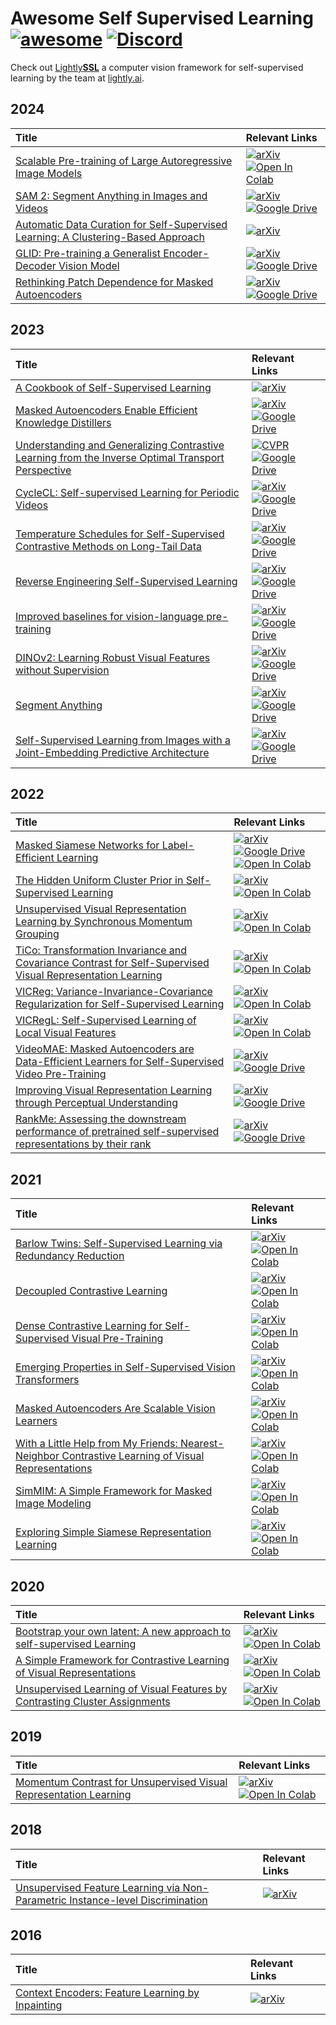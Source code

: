 # Awesome Self Supervised Learning [![awesome](https://cdn.rawgit.com/sindresorhus/awesome/d7305f38d29fed78fa85652e3a63e154dd8e8829/media/badge.svg)](https://github.com/sindresorhus/awesome) [![Discord](https://img.shields.io/discord/752876370337726585?logo=discord&logoColor=white&label=discord&color=7289da)](https://discord.gg/xvNJW94)

Check out [Lightly**SSL**](https://github.com/lightly-ai/lightly) a computer vision framework for self-supervised learning by the team at [lightly.ai](https://www.lightly.ai/).

## 2024

| Title | Relevant Links |
|:-----|:--------------|
| [Scalable Pre-training of Large Autoregressive Image Models](https://arxiv.org/abs/2401.08541) | [![arXiv](https://img.shields.io/badge/arXiv-2401.08541-b31b1b.svg)](https://arxiv.org/abs/2401.08541) [![Open In Colab](https://img.shields.io/badge/Colab-PyTorch-blue?logo=googlecolab)](https://colab.research.google.com/github/lightly-ai/lightly/blob/master/examples/notebooks/pytorch/aim.ipynb) |
| [SAM 2: Segment Anything in Images and Videos](https://arxiv.org/abs/2408.00714) | [![arXiv](https://img.shields.io/badge/arXiv-2408.00714-b31b1b.svg)](https://arxiv.org/abs/2408.00714) [![Google Drive](https://img.shields.io/badge/Lightly_Reading_Group-4285F4?logo=googledrive&logoColor=white)](https://drive.google.com/file/d/1kWvZclajy7z3ize2KNCLzCfvZN2pDien/view?usp=sharing) |
| [Automatic Data Curation for Self-Supervised Learning: A Clustering-Based Approach](https://arxiv.org/abs/2405.15613) | [![arXiv](https://img.shields.io/badge/arXiv-2405.15613-b31b1b.svg)](https://arxiv.org/abs/2405.15613) |
| [GLID: Pre-training a Generalist Encoder-Decoder Vision Model](https://arxiv.org/abs/2404.07603) | [![arXiv](https://img.shields.io/badge/arXiv-2404.07603-b31b1b.svg)](https://arxiv.org/abs/2404.07603) [![Google Drive](https://img.shields.io/badge/Lightly_Reading_Group-4285F4?logo=googledrive&logoColor=white)](https://drive.google.com/file/d/1CEaZ00z-0hqGKp5cTN8fxP6tsHiHkFye/view?usp=sharing) |
| [Rethinking Patch Dependence for Masked Autoencoders](https://arxiv.org/abs/2401.14391) | [![arXiv](https://img.shields.io/badge/arXiv-2401.14391-b31b1b.svg)](https://arxiv.org/abs/2401.14391) [![Google Drive](https://img.shields.io/badge/Lightly_Reading_Group-4285F4?logo=googledrive&logoColor=white)](https://drive.google.com/file/d/1LtIPoes3y1ZOHD-UBeKgj9AYBoQ-nO5A/view?usp=sharing) |

## 2023

| Title | Relevant Links |
|:-----|:--------------|
| [A Cookbook of Self-Supervised Learning](https://arxiv.org/abs/2304.12210) | [![arXiv](https://img.shields.io/badge/arXiv-2304.12210-b31b1b.svg)](https://arxiv.org/abs/2304.12210) |
| [Masked Autoencoders Enable Efficient Knowledge Distillers](https://arxiv.org/abs/2208.12256) | [![arXiv](https://img.shields.io/badge/arXiv-2208.12256-b31b1b.svg)](https://arxiv.org/abs/2208.12256) [![Google Drive](https://img.shields.io/badge/Lightly_Reading_Group-4285F4?logo=googledrive&logoColor=white)](https://drive.google.com/file/d/1bzuOab5fvKK7jpxv5bMoGk1gW446SCUL/view?usp=sharing) |
| [Understanding and Generalizing Contrastive Learning from the Inverse Optimal Transport Perspective](https://openreview.net/forum?id=DBlWCsOy94) | [![CVPR](https://img.shields.io/badge/CVPR-ICML_2023-b31b1b.svg)](https://openreview.net/forum?id=DBlWCsOy94) [![Google Drive](https://img.shields.io/badge/Lightly_Reading_Group-4285F4?logo=googledrive&logoColor=white)](https://drive.google.com/file/d/1hBEy-yh_KtkqY3rjeato-Cuo6ITzhowr/view?usp=sharing) |
| [CycleCL: Self-supervised Learning for Periodic Videos](https://arxiv.org/abs/2311.03402) | [![arXiv](https://img.shields.io/badge/arXiv-2311.03402-b31b1b.svg)](https://arxiv.org/abs/2311.03402) [![Google Drive](https://img.shields.io/badge/Lightly_Reading_Group-4285F4?logo=googledrive&logoColor=white)](https://drive.google.com/file/d/1BDC891HX_JxF84UK_x8RKgHZockJqQFU/view?usp=sharing) |
| [Temperature Schedules for Self-Supervised Contrastive Methods on Long-Tail Data](https://arxiv.org/abs/2303.13664) | [![arXiv](https://img.shields.io/badge/arXiv-2303.13664-b31b1b.svg)](https://arxiv.org/abs/2303.13664) [![Google Drive](https://img.shields.io/badge/Lightly_Reading_Group-4285F4?logo=googledrive&logoColor=white)](https://drive.google.com/file/d/1RabJuwtOevH9hg9wuFTN4z8y4gjQxCT_/view?usp=sharing)  |
| [Reverse Engineering Self-Supervised Learning](https://arxiv.org/abs/2305.15614) | [![arXiv](https://img.shields.io/badge/arXiv-2305.15614-b31b1b.svg)](https://arxiv.org/abs/2305.15614) [![Google Drive](https://img.shields.io/badge/Lightly_Reading_Group-4285F4?logo=googledrive&logoColor=white)](https://drive.google.com/file/d/1KsqV9_HE0y0EwlNivUdZPKqqCkdM-4HB/view?usp=sharing) |
| [Improved baselines for vision-language pre-training](https://arxiv.org/abs/2305.08675) | [![arXiv](https://img.shields.io/badge/arXiv-2305.08675-b31b1b.svg)](https://arxiv.org/abs/2305.08675) [![Google Drive](https://img.shields.io/badge/Lightly_Reading_Group-4285F4?logo=googledrive&logoColor=white)](https://drive.google.com/file/d/1CNLvxt1jri7chCGy2ZqXBzDwPko0s6QP/view?usp=sharing) |
| [DINOv2: Learning Robust Visual Features without Supervision](https://arxiv.org/abs/2304.07193) | [![arXiv](https://img.shields.io/badge/arXiv-2304.07193-b31b1b.svg)](https://arxiv.org/abs/2304.07193) [![Google Drive](https://img.shields.io/badge/Lightly_Reading_Group-4285F4?logo=googledrive&logoColor=white)](https://drive.google.com/file/d/11szszgtsYESO3QF8jkFsLFTVtN797uH2/view?usp=sharing) |
| [Segment Anything](https://arxiv.org/abs/2304.02643) | [![arXiv](https://img.shields.io/badge/arXiv-2304.02643-b31b1b.svg)](https://arxiv.org/abs/2304.02643) [![Google Drive](https://img.shields.io/badge/Lightly_Reading_Group-4285F4?logo=googledrive&logoColor=white)](https://drive.google.com/file/d/18yPuL8J6boi5pB1NRO6VAUbYEwmI3tFo/view?usp=sharing) |
| [Self-Supervised Learning from Images with a Joint-Embedding Predictive Architecture](https://arxiv.org/abs/2301.08243) | [![arXiv](https://img.shields.io/badge/arXiv-2301.08243-b31b1b.svg)](https://arxiv.org/abs/2301.08243) [![Google Drive](https://img.shields.io/badge/Lightly_Reading_Group-4285F4?logo=googledrive&logoColor=white)](https://drive.google.com/file/d/1l5nHxqqbv7o3ESw3DLBqgJyXILJ0FgH6/view?usp=sharing) |

## 2022

| Title | Relevant Links |
|:-----|:--------------|
| [Masked Siamese Networks for Label-Efficient Learning](https://arxiv.org/abs/2204.07141) | [![arXiv](https://img.shields.io/badge/arXiv-2204.07141-b31b1b.svg)](https://arxiv.org/abs/2204.07141) [![Google Drive](https://img.shields.io/badge/Lightly_Reading_Group-4285F4?logo=googledrive&logoColor=white)](https://drive.google.com/file/d/15WGpYpxy4_1a927RWrmlkeJohZDznN8e/view?usp=sharing) [![Open In Colab](https://img.shields.io/badge/Colab-PyTorch-blue?logo=googlecolab)](https://colab.research.google.com/github/lightly-ai/lightly/blob/master/examples/notebooks/pytorch/msn.ipynb) |
| [The Hidden Uniform Cluster Prior in Self-Supervised Learning](https://arxiv.org/abs/2210.07277) | [![arXiv](https://img.shields.io/badge/arXiv-2210.07277-b31b1b.svg)](https://arxiv.org/abs/2210.07277) [![Open In Colab](https://img.shields.io/badge/Colab-PyTorch-blue?logo=googlecolab)](https://colab.research.google.com/github/lightly-ai/lightly/blob/master/examples/notebooks/pytorch/pmsn.ipynb) |
| [Unsupervised Visual Representation Learning by Synchronous Momentum Grouping](https://arxiv.org/abs/2207.06167) | [![arXiv](https://img.shields.io/badge/arXiv-2207.06167-b31b1b.svg)](https://arxiv.org/abs/2207.06167) [![Open In Colab](https://img.shields.io/badge/Colab-PyTorch-blue?logo=googlecolab)](https://colab.research.google.com/github/lightly-ai/lightly/blob/master/examples/notebooks/pytorch/smog.ipynb) |
| [TiCo: Transformation Invariance and Covariance Contrast for Self-Supervised Visual Representation Learning](https://arxiv.org/abs/2206.10698) | [![arXiv](https://img.shields.io/badge/arXiv-2206.10698-b31b1b.svg)](https://arxiv.org/abs/2206.10698) [![Open In Colab](https://img.shields.io/badge/Colab-PyTorch-blue?logo=googlecolab)](https://colab.research.google.com/github/lightly-ai/lightly/blob/master/examples/notebooks/pytorch/tico.ipynb) |
| [VICReg: Variance-Invariance-Covariance Regularization for Self-Supervised Learning](https://arxiv.org/abs/2105.04906) | [![arXiv](https://img.shields.io/badge/arXiv-2105.04906-b31b1b.svg)](https://arxiv.org/abs/2105.04906) [![Open In Colab](https://img.shields.io/badge/Colab-PyTorch-blue?logo=googlecolab)](https://colab.research.google.com/github/lightly-ai/lightly/blob/master/examples/notebooks/pytorch/vicreg.ipynb) |
| [VICRegL: Self-Supervised Learning of Local Visual Features](https://arxiv.org/abs/2210.01571) | [![arXiv](https://img.shields.io/badge/arXiv-2210.01571-b31b1b.svg)](https://arxiv.org/abs/2210.01571) [![Open In Colab](https://img.shields.io/badge/Colab-PyTorch-blue?logo=googlecolab)](https://colab.research.google.com/github/lightly-ai/lightly/blob/master/examples/notebooks/pytorch/vicregl.ipynb) |
| [VideoMAE: Masked Autoencoders are Data-Efficient Learners for Self-Supervised Video Pre-Training](https://arxiv.org/abs/2203.12602) | [![arXiv](https://img.shields.io/badge/arXiv-2203.12602-b31b1b.svg)](https://arxiv.org/abs/2203.12602) [![Google Drive](https://img.shields.io/badge/Lightly_Reading_Group-4285F4?logo=googledrive&logoColor=white)](https://drive.google.com/file/d/1F0oyiyyxCKzWS9Gv8TssHxaCMFnAoxfb/view?usp=sharing) |
| [Improving Visual Representation Learning through Perceptual Understanding](https://arxiv.org/abs/2212.14504) | [![arXiv](https://img.shields.io/badge/arXiv-2212.14504-b31b1b.svg)](https://arxiv.org/abs/2212.14504) [![Google Drive](https://img.shields.io/badge/Lightly_Reading_Group-4285F4?logo=googledrive&logoColor=white)](https://drive.google.com/file/d/1n4Y0iiM368RaPxPg6qvsfACguaolFnhf/view?usp=sharing) |
| [RankMe: Assessing the downstream performance of pretrained self-supervised representations by their rank](https://arxiv.org/abs/2210.02885) | [![arXiv](https://img.shields.io/badge/arXiv-2210.02885-b31b1b.svg)](https://arxiv.org/abs/2210.02885) [![Google Drive](https://img.shields.io/badge/Lightly_Reading_Group-4285F4?logo=googledrive&logoColor=white)](https://drive.google.com/file/d/1cEP1_G2wMM3-AMMrdntGN6Fq1E5qwPi1/view?usp=sharing) |

## 2021

| Title | Relevant Links |
|:-----|:--------------|
| [Barlow Twins: Self-Supervised Learning via Redundancy Reduction](https://arxiv.org/abs/2103.03230) | [![arXiv](https://img.shields.io/badge/arXiv-2103.03230-b31b1b.svg)](https://arxiv.org/abs/2103.03230) [![Open In Colab](https://img.shields.io/badge/Colab-PyTorch-blue?logo=googlecolab)](https://colab.research.google.com/github/lightly-ai/lightly/blob/master/examples/notebooks/pytorch/barlowtwins.ipynb) |
| [Decoupled Contrastive Learning](https://arxiv.org/abs/2110.06848) | [![arXiv](https://img.shields.io/badge/arXiv-2110.06848-b31b1b.svg)](https://arxiv.org/abs/2110.06848) [![Open In Colab](https://img.shields.io/badge/Colab-PyTorch-blue?logo=googlecolab)](https://colab.research.google.com/github/lightly-ai/lightly/blob/master/examples/notebooks/pytorch/dcl.ipynb) |
| [Dense Contrastive Learning for Self-Supervised Visual Pre-Training](https://arxiv.org/abs/2011.09157) | [![arXiv](https://img.shields.io/badge/arXiv-2011.09157-b31b1b.svg)](https://arxiv.org/abs/2011.09157) [![Open In Colab](https://img.shields.io/badge/Colab-PyTorch-blue?logo=googlecolab)](https://colab.research.google.com/github/lightly-ai/lightly/blob/master/examples/notebooks/pytorch/densecl.ipynb) |
| [Emerging Properties in Self-Supervised Vision Transformers](https://arxiv.org/abs/2104.14294) | [![arXiv](https://img.shields.io/badge/arXiv-2104.14294-b31b1b.svg)](https://arxiv.org/abs/2104.14294) [![Open In Colab](https://img.shields.io/badge/Colab-PyTorch-blue?logo=googlecolab)](https://colab.research.google.com/github/lightly-ai/lightly/blob/master/examples/notebooks/pytorch/dino.ipynb) |
| [Masked Autoencoders Are Scalable Vision Learners](https://arxiv.org/abs/2111.06377) | [![arXiv](https://img.shields.io/badge/arXiv-2111.06377-b31b1b.svg)](https://arxiv.org/abs/2111.06377) [![Open In Colab](https://img.shields.io/badge/Colab-PyTorch-blue?logo=googlecolab)](https://colab.research.google.com/github/lightly-ai/lightly/blob/master/examples/notebooks/pytorch/mae.ipynb) |
| [With a Little Help from My Friends: Nearest-Neighbor Contrastive Learning of Visual Representations](https://arxiv.org/abs/2104.14548) | [![arXiv](https://img.shields.io/badge/arXiv-2104.14548-b31b1b.svg)](https://arxiv.org/abs/2104.14548) [![Open In Colab](https://img.shields.io/badge/Colab-PyTorch-blue?logo=googlecolab)](https://colab.research.google.com/github/lightly-ai/lightly/blob/master/examples/notebooks/pytorch/nnclr.ipynb) |
| [SimMIM: A Simple Framework for Masked Image Modeling](https://arxiv.org/abs/2111.09886) | [![arXiv](https://img.shields.io/badge/arXiv-2111.09886-b31b1b.svg)](https://arxiv.org/abs/2111.09886) [![Open In Colab](https://img.shields.io/badge/Colab-PyTorch-blue?logo=googlecolab)](https://colab.research.google.com/github/lightly-ai/lightly/blob/master/examples/notebooks/pytorch/simmim.ipynb) |
| [Exploring Simple Siamese Representation Learning](https://arxiv.org/abs/2011.10566) | [![arXiv](https://img.shields.io/badge/arXiv-2011.10566-b31b1b.svg)](https://arxiv.org/abs/2011.10566) [![Open In Colab](https://img.shields.io/badge/Colab-PyTorch-blue?logo=googlecolab)](https://colab.research.google.com/github/lightly-ai/lightly/blob/master/examples/notebooks/pytorch/simsiam.ipynb) |

## 2020

| Title | Relevant Links |
|:-----|:--------------|
| [Bootstrap your own latent: A new approach to self-supervised Learning](https://arxiv.org/abs/2006.07733) | [![arXiv](https://img.shields.io/badge/arXiv-2006.07733-b31b1b.svg)](https://arxiv.org/abs/2006.07733) [![Open In Colab](https://img.shields.io/badge/Colab-PyTorch-blue?logo=googlecolab)](https://colab.research.google.com/github/lightly-ai/lightly/blob/master/examples/notebooks/pytorch/byol.ipynb) |
| [A Simple Framework for Contrastive Learning of Visual Representations](https://arxiv.org/abs/2002.05709) | [![arXiv](https://img.shields.io/badge/arXiv-2002.05709-b31b1b.svg)](https://arxiv.org/abs/2002.05709) [![Open In Colab](https://img.shields.io/badge/Colab-PyTorch-blue?logo=googlecolab)](https://colab.research.google.com/github/lightly-ai/lightly/blob/master/examples/notebooks/pytorch/simclr.ipynb) |
| [Unsupervised Learning of Visual Features by Contrasting Cluster Assignments](https://arxiv.org/abs/2006.09882) | [![arXiv](https://img.shields.io/badge/arXiv-2006.09882-b31b1b.svg)](https://arxiv.org/abs/2006.09882) [![Open In Colab](https://img.shields.io/badge/Colab-PyTorch-blue?logo=googlecolab)](https://colab.research.google.com/github/lightly-ai/lightly/blob/master/examples/notebooks/pytorch/swav.ipynb) |

## 2019

| Title | Relevant Links |
|:-----|:--------------|
| [Momentum Contrast for Unsupervised Visual Representation Learning](https://arxiv.org/abs/1911.05722) | [![arXiv](https://img.shields.io/badge/arXiv-1911.05722-b31b1b.svg)](https://arxiv.org/abs/1911.05722) [![Open In Colab](https://img.shields.io/badge/Colab-PyTorch-blue?logo=googlecolab)](https://colab.research.google.com/github/lightly-ai/lightly/blob/master/examples/notebooks/pytorch/moco.ipynb) |

## 2018

| Title | Relevant Links |
|:-----|:--------------|
| [Unsupervised Feature Learning via Non-Parametric Instance-level Discrimination](https://arxiv.org/abs/1805.01978) | [![arXiv](https://img.shields.io/badge/arXiv-1805.01978-b31b1b.svg)](https://arxiv.org/abs/1805.01978) |

## 2016

| Title | Relevant Links |
|:-----|:--------------|
| [Context Encoders: Feature Learning by Inpainting](https://arxiv.org/abs/1604.07379) | [![arXiv](https://img.shields.io/badge/arXiv-1604.07379-b31b1b.svg)](https://arxiv.org/abs/1604.07379) |

